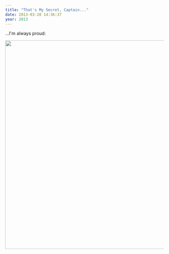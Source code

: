 ```yaml
---
title: "That's My Secret, Captain..."
date: 2013-03-28 14:36:37
year: 2013
---
```

<p>...I'm always proud:</p>
<p><img title="The Avengers" src="{{site.github.url}}/files/2013/03/a.png" alt="" width="897" height="665" /></p>
